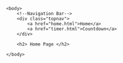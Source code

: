 <!DOCTYPE html>
<html>
    <header>
        <!--Includes the CSS for style-->
        <link rel="stylesheet" href="style.css">
        <link rel="stylesheet" href="home.css">
    </header>
     
   
    <body>
        <!--Navigation Bar-->
        <div class="topnav">
            <a href="home.html">Home</a>
            <a href="timer.html">Countdown</a>
        </div>

        <h2> Home Page </h2>

    </body>
</html>

